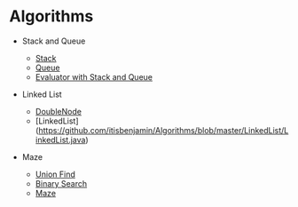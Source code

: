 # Algorithms

 - Stack and Queue
	- [Stack](https://github.com/itisbenjamin/Algorithms/blob/master/Stacks/Stack.java)
	- [Queue](https://github.com/itisbenjamin/Algorithms/blob/master/Stacks/Queue.java)
    - [Evaluator with Stack and Queue](https://github.com/itisbenjamin/Algorithms/blob/master/Stacks/ArithmeticExpressionEvaluator.java)

- Linked List
	- [DoubleNode](https://github.com/itisbenjamin/Algorithms/blob/master/LinkedList/DoubleNode.java)
	- [LinkedList] (https://github.com/itisbenjamin/Algorithms/blob/master/LinkedList/LinkedList.java)

- Maze 
	- [Union Find](https://github.com/itisbenjamin/Algorithms/blob/master/Maze/UnionFind.java)
	- [Binary Search](https://github.com/itisbenjamin/Algorithms/blob/master/Maze/BinarySearch.java)
	- [Maze](https://github.com/itisbenjamin/Algorithms/blob/master/Maze/Maze.java)
